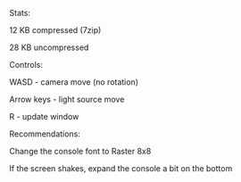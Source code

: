 Stats:

12 KB compressed (7zip)

28 KB uncompressed


Controls:

WASD - camera move (no rotation)

Arrow keys - light source move

R - update window


Recommendations:

Change the console font to Raster 8x8

If the screen shakes, expand the console a bit on the bottom
